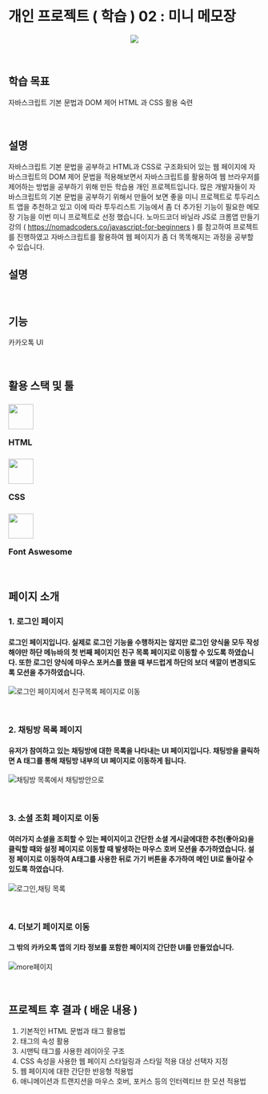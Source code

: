 # 개인 프로젝트 ( 학습 ) 02 : 미니 메모장

<p align="center"><img src="https://us.123rf.com/450wm/djvstock/djvstock1612/djvstock161201561/67263022-%EB%A9%94%EB%AA%A8%EC%9E%A5-%EB%B0%8F-%EC%97%B0%ED%95%84-%EC%95%84%EC%9D%B4%EC%BD%98-%EC%9D%B4%EB%AF%B8%EC%A7%80-%EB%B2%A1%ED%84%B0-%EC%9D%BC%EB%9F%AC%EC%8A%A4%ED%8A%B8-%EB%A0%88%EC%9D%B4-%EC%85%98-%EB%94%94%EC%9E%90%EC%9D%B8.jpg?ver=6"></p>

&nbsp;
&nbsp;

## 학습 목표
자바스크립트 기본 문법과 DOM 제어 HTML 과 CSS 활용 숙련

&nbsp;
&nbsp;

## 설명
자바스크립트 기본 문법을 공부하고 HTML과 CSS로 구조화되어 있는 웹 페이지에 자바스크립트의 DOM 제어 문법을 적용해보면서 자바스크립트를 활용하여 웹 브라우저를 제어하는 방법을 공부하기 위해 만든 학습용 개인 프로젝트입니다. 많은 개발자들이 자바스크립트의 기본 문법을 공부하기 위해서 만들어 보면 좋을 미니 프로젝트로 투두리스트 앱을 추천하고 있고 이에 따라 투두리스트 기능에서 좀 더 추가된 기능이 필요한 메모장 기능을 이번 미니 프로젝트로 선정 했습니다.  노마드코더 바닐라 JS로 크롬앱 만들기 강의 ( https://nomadcoders.co/javascript-for-beginners ) 를 참고하여 프로젝트를 진행하였고 자바스크립트를 활용하여 웹 페이지가 좀 더 똑똑해지는 과정을 공부할 수 있습니다.

## 설명
&nbsp;
&nbsp;

## 기능
카카오톡 UI

&nbsp;
&nbsp;

## 활용 스택 및 툴

### <img src="https://user-images.githubusercontent.com/82381946/164891265-22b836be-a36a-411f-8e50-f7e400d3f0cb.png"  width="50"/> <p>HTML</p> 
### <img src="https://user-images.githubusercontent.com/82381946/164891267-2360c764-827e-4661-9842-a1fd29a41b57.png"  width="50"/>  <p>CSS</p> 
### <img src="https://user-images.githubusercontent.com/82381946/164891461-d6a78696-44f6-42e9-ab3f-dc8031527fc2.png"  width="50"/><p>Font Aswesome</p> 


&nbsp;
&nbsp;

## 페이지 소개

### 1. 로그인 페이지
#### 로그인 페이지입니다. 실제로 로그인 기능을 수행하지는 않지만 로그인 양식을 모두 작성해야만 하단 메뉴바의 첫 번째 페이지인 친구 목록 페이지로 이동할 수 있도록 하였습니다. 또한 로그인 양식에 마우스 포커스를 했을 때 부드럽게 하단의 보더 색깔이 변경되도록 모션을 추가하였습니다.
![로그인 페이지에서 친구목록 페이지로 이동](https://user-images.githubusercontent.com/82381946/164736706-99b3c2d0-6e6d-407b-bd2e-c66e8e4dc654.gif)

&nbsp;
&nbsp;

### 2. 채팅방 목록 페이지
#### 유저가 참여하고 있는 채팅방에 대한 목록을 나타내는 UI 페이지입니다. 채팅방을 클릭하면 A 태그를 통해 채팅방 내부의 UI 페이지로 이동하게 됩니다.
![채팅방 목록에서 채팅방안으로](https://user-images.githubusercontent.com/82381946/164737067-20030471-d16f-4881-b046-dfadd916d2d5.gif)

&nbsp;
&nbsp;

### 3. 소셜 조회 페이지로 이동
#### 여러가지 소셜을 조회할 수 있는 페이지이고 간단한 소셜 게시글에대한 추천(좋아요)을 클릭할 때와 설정 페이지로 이동할 때 발생하는 마우스 호버 모션을 추가하였습니다. 설정 페이지로 이동하여 A태그를 사용한 뒤로 가기 버튼을 추가하여 메인 UI로 돌아갈 수 있도록 하였습니다.
![로그인,채팅 목록](https://user-images.githubusercontent.com/82381946/164737213-2b5eba44-6216-4aa5-bb39-6bb29e79dffb.gif)

&nbsp;
&nbsp;

### 4. 더보기 페이지로 이동
#### 그 밖의 카카오톡 앱의 기타 정보를 포함한 페이지의 간단한 UI를 만들었습니다.
![more페이지](https://user-images.githubusercontent.com/82381946/164737408-98c53bd0-3810-492c-98e4-03a21ee3dc8e.gif)

&nbsp;
&nbsp;

## 프로젝트 후 결과 ( 배운 내용 )
1. 기본적인 HTML 문법과 태그 활용법
2. 태그의 속성 활용
3. 시맨틱 태그를 사용한 레이아웃 구조
4. CSS 속성을 사용한 웹 페이지 스타일링과 스타일 적용 대상 선택자 지정
5. 웹 페이지에 대한 간단한 반응형 적용법
6. 애니메이션과 트랜지션을 마우스 호버, 포커스 등의 인터렉티브 한 모션 적용법





